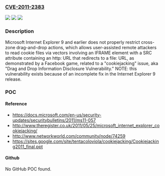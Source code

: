 ### [CVE-2011-2383](https://cve.mitre.org/cgi-bin/cvename.cgi?name=CVE-2011-2383)
![](https://img.shields.io/static/v1?label=Product&message=n%2Fa&color=blue)
![](https://img.shields.io/static/v1?label=Version&message=n%2Fa&color=blue)
![](https://img.shields.io/static/v1?label=Vulnerability&message=n%2Fa&color=brighgreen)

### Description

Microsoft Internet Explorer 9 and earlier does not properly restrict cross-zone drag-and-drop actions, which allows user-assisted remote attackers to read cookie files via vectors involving an IFRAME element with a SRC attribute containing an http: URL that redirects to a file: URL, as demonstrated by a Facebook game, related to a "cookiejacking" issue, aka "Drag and Drop Information Disclosure Vulnerability." NOTE: this vulnerability exists because of an incomplete fix in the Internet Explorer 9 release.

### POC

#### Reference
- https://docs.microsoft.com/en-us/security-updates/securitybulletins/2011/ms11-057
- http://www.theregister.co.uk/2011/05/25/microsoft_internet_explorer_cookiejacking/
- http://www.networkworld.com/community/node/74259
- https://sites.google.com/site/tentacoloviola/cookiejacking/Cookiejacking2011_final.ppt

#### Github
No GitHub POC found.

